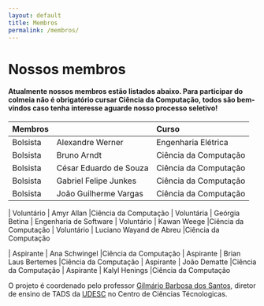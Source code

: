 ```yaml
---
layout: default
title: Membros
permalink: /membros/
---
```


# Nossos membros

#### Atualmente nossos membros estão listados abaixo. Para participar do colmeia não é obrigatório cursar Ciência da Computação, todos são bem-vindos caso tenha interesse aguarde nosso processo seletivo!

| Membros            |                                  |Curso                
|:-------------------|:---------------------------------|:--------------------
| Bolsista           | Alexandre Werner                 |Engenharia Elétrica  
| Bolsista           | Bruno Arndt                      |Ciência da Computação
| Bolsista           | César Eduardo de Souza           |Ciência da Computação
| Bolsista           | Gabriel Felipe Junkes            |Ciência da Computação
| Bolsista           | João Guilherme Vargas            |Ciência da Computação

| Voluntário         | Amyr Allan                       |Ciência da Computação
| Voluntária         | Geórgia Betina                   | Engenharia de Software
| Voluntário         | Kawan Weege                      |Ciência da Computação
| Voluntário         | Luciano Wayand de Abreu          |Ciência da Computação

| Aspirante          | Ana Schwingel                    |Ciência da Computação
| Aspirante          | Brian Laus Bertemes		        |Ciência da Computação
| Aspirante          | João Dematte                     |Ciência da Computação
| Aspirante          | Kalyl Henings                    |Ciência da Computação


O projeto é coordenado pelo professor [Gilmário Barbosa dos Santos][gilmario], diretor de ensino de TADS da [UDESC][udesc] no Centro de Ciências Técnologicas. 

[gilmario]: https://www.udesc.br/professor/gilmario.santos
[udesc]: https://www.udesc.br/cct/home
